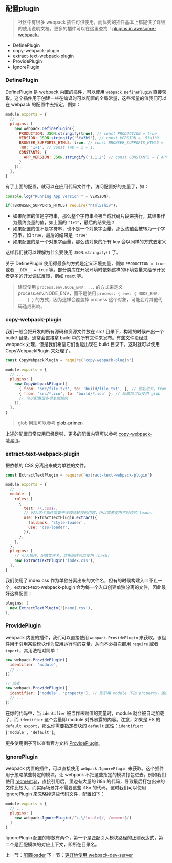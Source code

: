 ## 配置plugin

> 社区中有很多 webpack 插件可供使用，而优秀的插件基本上都提供了详细的使用说明文档。更多的插件可以在这里查找：[plugins in awesome-webpack](https://github.com/webpack-contrib/awesome-webpack#webpack-plugins)。

- DefinePlugin
- copy-webpack-plugin
- extract-text-webpack-plugin
- ProvidePlugin
- IgnorePlugin

### DefinePlugin

DefinePlugin 是 webpack 内置的插件，可以使用 `webpack.DefinePlugin` 直接获取。这个插件用于创建一些在编译时可以配置的全局常量，这些常量的值我们可以在 webpack 的配置中去指定，例如：

```js
module.exports = {
  // ...
  plugins: [
    new webpack.DefinePlugin({
      PRODUCTION: JSON.stringify(true), // const PRODUCTION = true
      VERSION: JSON.stringify('5fa3b9'), // const VERSION = '5fa3b9'
      BROWSER_SUPPORTS_HTML5: true, // const BROWSER_SUPPORTS_HTML5 = 'true'
      TWO: '1+1', // const TWO = 1 + 1,
      CONSTANTS: {
        APP_VERSION: JSON.stringify('1.1.2') // const CONSTANTS = { APP_VERSION: '1.1.2' }
      }
    }),
  ],
}
```

有了上面的配置，就可以在应用代码文件中，访问配置好的变量了，如：

```js
console.log("Running App version " + VERSION);

if(!BROWSER_SUPPORTS_HTML5) require("html5shiv");
```

- 如果配置的值是字符串，那么整个字符串会被当成代码片段来执行，其结果作为最终变量的值，如上面的 `"1+1"`，最后的结果是 `2`
- 如果配置的值不是字符串，也不是一个对象字面量，那么该值会被转为一个字符串，如 `true`，最后的结果是 `'true'`
- 如果配置的是一个对象字面量，那么该对象的所有 key 会以同样的方式去定义

这样我们就可以理解为什么要使用 `JSON.stringify()` 了。

关于 DefinePlugin 使用得最多的方式是定义环境变量，例如 `PRODUCTION = true` 或者 `__DEV__ = true` 等。部分类库在开发环境时依赖这样的环境变量来给予开发者更多的开发调试反馈，例如 react 等。

> 建议使用 `process.env.NODE_ENV: ...` 的方式来定义 process.env.NODE_ENV，而不是使用 `process: { env: { NODE_ENV: ... } }` 的方式，因为这样会覆盖掉 process 这个对象，可能会对其他代码造成影响。

### copy-webpack-plugin

我们一般会把开发的所有源码和资源文件放在 src/ 目录下，构建的时候产出一个 build/ 目录，通常会直接拿 build 中的所有文件来发布。有些文件没经过 webpack 处理，但是我们希望它们也能出现在 build 目录下，这时就可以使用 CopyWebpackPlugin 来处理了。

```js
const CopyWebpackPlugin = require('copy-webpack-plugin')

module.exports = {
  // ...
  plugins: [
    new CopyWebpackPlugin([
      { from: 'src/file.txt', to: 'build/file.txt', }, // 顾名思义，from 配置来源，to 配置目标路径
      { from: 'src/*.ico', to: 'build/*.ico' }, // 配置项可以使用 glob
      // 可以配置很多项复制规则
    ]),
  ],
}
```

> glob 用法可以参考 [glob-primer](https://github.com/isaacs/node-glob#glob-primer)。

上述的配置日常应用已经足够，更多的配置内容可以参考 [copy-webpack-plugin](https://github.com/webpack-contrib/copy-webpack-plugin)。

### extract-text-webpack-plugin

把依赖的 CSS 分离出来成为单独的文件。

```js
const ExtractTextPlugin = require('extract-text-webpack-plugin')

module.exports = {
  // ...
  module: {
    rules: [
      {
        test: /\.css$/,
        // 因为这个插件需要干涉模块转换的内容，所以需要使用它对应的 loader
        use: ExtractTextPlugin.extract({ 
          fallback: 'style-loader',
          use: 'css-loader',
        }), 
      },
    ],
  },
  plugins: [
    // 引入插件，配置文件名，这里同样可以使用 [hash]
    new ExtractTextPlugin('index.css'),
  ],
}
```

我们使用了 index.css 作为单独分离出来的文件名，但有的时候构建入口不止一个，extract-text-webpack-plugin 会为每一个入口创建单独分离的文件，因此最好这样配置：

```js
plugins: [
  new ExtractTextPlugin('[name].css'),
],
```

### ProvidePlugin

webpack 内置的插件，我们可以直接使用 `webpack.ProvidePlugin` 来获取。该组件用于引用某些模块作为应用运行时的变量，从而不必每次都用 `require` 或者 `import`，其用法相对简单：

```js
new webpack.ProvidePlugin({
  identifier: 'module',
  // ...
})

// 或者
new webpack.ProvidePlugin({
  identifier: ['module', 'property'], // 即引用 module 下的 property，类似 import { property } from 'module'
  // ...
})
```

在你的代码中，当 `identifier` 被当作未赋值的变量时，module 就会被自动加载了，而 `identifier` 这个变量即 module 对外暴露的内容。注意，如果是 ES 的 `default export`，那么你需要指定模块的 `default` 属性：`identifier: ['module', 'default']`。

更多使用例子可以查看官方文档 [ProvidePlugin](https://doc.webpack-china.org/plugins/provide-plugin/)。

### IgnorePlugin

webpack 内置的插件，可以直接使用 `webpack.IgnorePlugin` 来获取。这个插件用于忽略某些特定的模块，让 webpack 不把这些指定的模块打包进去。例如我们使用 [moment.js](http://momentjs.com/)，直接引用后，里边有大量的 i18n 的代码，导致最后打包出来的文件比较大，而实际场景并不需要这些 i18n 的代码，这时我们可以使用 IgnorePlugin 来忽略掉这些代码文件，配置如下：

```js
module.exports = {
  // ...
  plugins: [
    new webpack.IgnorePlugin(/^\.\/locale$/, /moment$/)
  ]
}
```

IgnorePlugin 配置的参数有两个，第一个是匹配引入模块路径的正则表达式，第二个是匹配模块的对应上下文，即所在目录名。

上一节：[配置loader](https://github.com/lsxlsxxslxsl/Read-Books-Notes/blob/master/post/webpck4%E5%88%9D%E4%BD%93%E9%AA%8C/01.webpack%E5%9F%BA%E6%9C%AC%E9%85%8D%E7%BD%AE%E4%BB%8B%E7%BB%8D.md)
下一节：[更好地使用 webpack-dev-server](https://github.com/lsxlsxxslxsl/Read-Books-Notes/blob/master/post/webpck4%E5%88%9D%E4%BD%93%E9%AA%8C/04.%E6%9B%B4%E5%A5%BD%E5%9C%B0%E4%BD%BF%E7%94%A8%20webpack-dev-server.md)